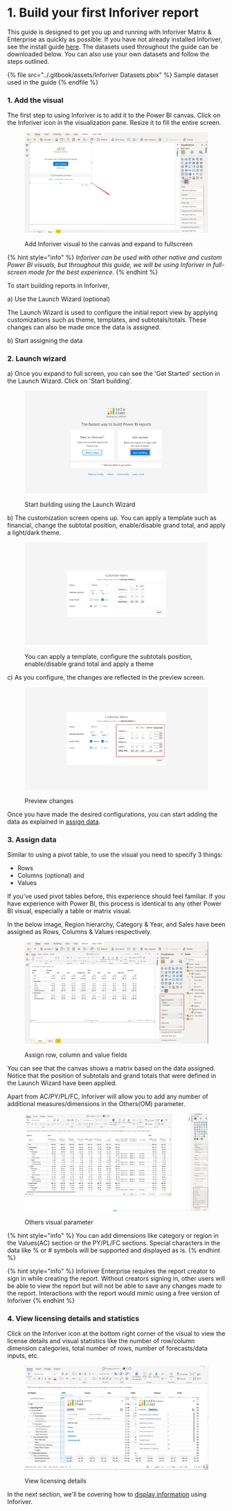 # 1. Build your first Inforiver report

This guide is designed to get you up and running with Inforiver Matrix & Enterprise as quickly as possible. If you have not already installed Inforiver, see the install guide [here](../introduction-to-inforiver/get-started/). The datasets used throughout the guide can be downloaded below. You can also use your own datasets and follow the steps outlined.

{% file src="../.gitbook/assets/Inforiver Datasets.pbix" %}
Sample dataset used in the guide
{% endfile %}

### 1. Add the visual

The first step to using Inforiver is to add it to the Power BI canvas. Click on the Inforiver icon in the visualization pane. Resize it to fill the entire screen.&#x20;

<figure><img src="../.gitbook/assets/1.1 Add Inforiver visual to the canvas.png" alt=""><figcaption><p>Add Inforiver visual to the canvas and expand to fullscreen</p></figcaption></figure>

{% hint style="info" %}
_Inforiver can be used with other native and custom Power BI visuals, but throughout this guide, we will be using Inforiver in full-screen mode for the best experience._
{% endhint %}

To start building reports in Inforiver,

a) Use the Launch Wizard (optional)&#x20;

The Launch Wizard is used to configure the initial report view by applying customizations such as theme, templates, and subtotals/totals. These changes can also be made once the data is assigned.

b) Start assigning the data

### **2. Launch wizard**

a) Once you expand to full screen, you can see the 'Get Started' section in the Launch Wizard. Click on 'Start building'.

<figure><img src="../.gitbook/assets/1.2.1 Launch wizard.png" alt=""><figcaption><p>Start building using the Launch Wizard</p></figcaption></figure>

b) The customization screen opens up. You can apply a template such as financial, change the subtotal position, enable/disable grand total, and apply a light/dark theme.

<figure><img src="../.gitbook/assets/1.2.2 Customization options.png" alt=""><figcaption><p>You can apply a template, configure the subtotals position, enable/disable grand total and apply a theme</p></figcaption></figure>

c) As you configure, the changes are reflected in the preview screen.

<figure><img src="../.gitbook/assets/1.2.3 Preview changes.png" alt=""><figcaption><p>Preview changes </p></figcaption></figure>

Once you have made the desired configurations, you can start adding the data as explained in [assign data](1.-build-your-first-inforiver-report.md#3.-assign-data).

### **3. Assign data**&#x20;

Similar to using a pivot table, to use the visual you need to specify 3 things:

* Rows
* Columns (optional) and
* Values

If you’ve used pivot tables before, this experience should feel familiar. If you have experience with Power BI, this process is identical to any other Power BI visual, especially a table or matrix visual.

In the below image, Region hierarchy, Category & Year, and Sales have been assigned as Rows, Columns & Values respectively.&#x20;

<figure><img src="../.gitbook/assets/1.2.4 Assign data.png" alt=""><figcaption><p>Assign row, column and value fields</p></figcaption></figure>

You can see that the canvas shows a matrix based on the data assigned. Notice that the position of subtotals and grand totals that were defined in the Launch Wizard have been applied.

Apart from AC/PY/PL/FC, Inforiver will allow you to add any number of additional measures/dimensions in the Others(OM) parameter.&#x20;

<figure><img src="../.gitbook/assets/image (5) (1) (1) (1).png" alt=""><figcaption><p>Others visual parameter</p></figcaption></figure>

{% hint style="info" %}
You can add dimensions like category or region in the Values(AC) section or the PY/PL/FC sections. Special characters in the data like % or # symbols will be supported and displayed as is.
{% endhint %}

{% hint style="info" %}
Inforiver Enterprise requires the report creator to sign in while creating the report. Without creators signing in, other users will be able to view the report but will not be able to save any changes made to the report. Interactions with the report would mimic using a free version of Inforiver
{% endhint %}

### **4. View licensing details and statistics**

Click on the Inforiver icon at the bottom right corner of the visual to view the license details and visual statistics like the number of row/column dimension categories, total number of rows, number of forecasts/data inputs, etc.

<figure><img src="../.gitbook/assets/image (883).png" alt=""><figcaption><p>View licensing details</p></figcaption></figure>

In the next section, we'll be covering how to [display information](2.-displaying-information/) using Inforiver.
